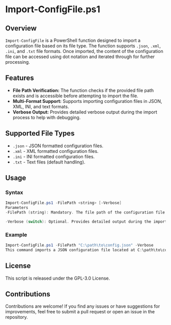 
# Import-ConfigFile.ps1

## Overview

`Import-ConfigFile` is a PowerShell function designed to import a configuration file based on its file type. The function supports `.json`, `.xml`, `.ini`, and `.txt` file formats. Once imported, the content of the configuration file can be accessed using dot notation and iterated through for further processing.

## Features

- **File Path Verification:** The function checks if the provided file path exists and is accessible before attempting to import the file.
- **Multi-Format Support:** Supports importing configuration files in JSON, XML, INI, and text formats.
- **Verbose Output:** Provides detailed verbose output during the import process to help with debugging.

## Supported File Types

- `.json` - JSON formatted configuration files.
- `.xml` - XML formatted configuration files.
- `.ini` - INI formatted configuration files.
- `.txt` - Text files (default handling).

## Usage

### Syntax

```powershell
Import-ConfigFile.ps1 -FilePath <string> [-Verbose]
Parameters
-FilePath (string): Mandatory. The file path of the configuration file to be imported.

-Verbose (switch): Optional. Provides detailed output during the import process.
```

### Example
```powershell
Import-ConfigFile.ps1 -FilePath "C:\path\to\config.json" -Verbose
This command imports a JSON configuration file located at C:\path\to\config.json and provides verbose output during the import process.
```

## License
This script is released under the GPL-3.0 License.

## Contributions
Contributions are welcome! If you find any issues or have suggestions for improvements, feel free to submit a pull request or open an issue in the repository.
